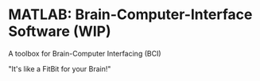 # MATLAB: Brain-Computer-Interface Software (WIP)
A toolbox for Brain-Computer Interfacing (BCI) 

"It's like a FitBit for your Brain!" 


